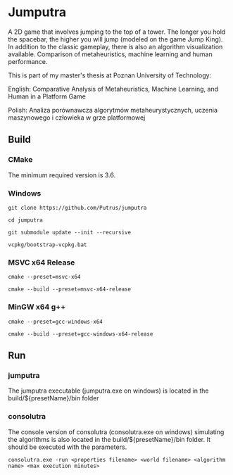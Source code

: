 # Jumputra

A 2D game that involves jumping to the top of a tower.
The longer you hold the spacebar, the higher you will jump (modeled on the game Jump King).
In addition to the classic gameplay, there is also an algorithm visualization available.
Comparison of metaheuristics, machine learning and human performance.

This is part of my master's thesis at Poznan University of Technology:

English: Comparative Analysis of Metaheuristics, Machine Learning, and Human in a Platform Game

Polish: Analiza porównawcza algorytmów metaheurystycznych, uczenia maszynowego i człowieka w grze platformowej

## Build

### CMake
The minimum required version is 3.6. 

### Windows
```
git clone https://github.com/Putrus/jumputra
```
```
cd jumputra
```
```
git submodule update --init --recursive
```
```
vcpkg/bootstrap-vcpkg.bat
```

### MSVC x64 Release
```
cmake --preset=msvc-x64
```
```
cmake --build --preset=msvc-x64-release
```

### MinGW x64 g++
```
cmake --preset=gcc-windows-x64
```
```
cmake --build --preset=gcc-windows-x64-release
```

## Run
### jumputra
The jumputra executable (jumputra.exe on windows) is located in the build/${presetName}/bin folder

### consolutra
The console version of consolutra (consolutra.exe on windows) simulating the algorithms is also located in the build/${presetName}/bin folder. It should be executed with the parameters.
```
consolutra.exe -run <properties filename> <world filename> <algorithm name> <max execution minutes>
```
